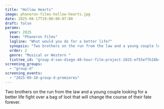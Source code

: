 ```yaml
---
title: "Hollow Hearts"
image: phaneron-films-hollow-hearts.jpg
date: 2025-08-17T19:00:00-07:00
draft: false
params:
  year: 2025
  team: "Phaneron Films"
  logline: "What would you do for a better life?"
  synopsis: "Two brothers on the run from the law and a young couple looking for a better life fight over a bag of loot that will change the course of their fate forever."
  order: 2
  genre: "Musical or Western "
  tixtree_id: "group-d-san-diego-48-hour-film-project-2025-ef55effb18b4"
screening_groups:
  - "group-d"
screening_events:
  - "2025-09-10-group-d-premieres"
---
```


Two brothers on the run from the law and a young couple looking for a better life fight over a bag of loot that will change the course of their fate forever.
